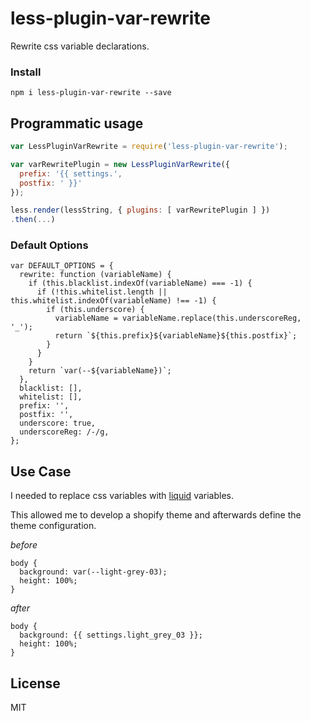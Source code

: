 # less-plugin-var-rewrite

Rewrite css variable declarations.

### Install

```
npm i less-plugin-var-rewrite --save
```

## Programmatic usage

```js
var LessPluginVarRewrite = require('less-plugin-var-rewrite');

var varRewritePlugin = new LessPluginVarRewrite({
  prefix: '{{ settings.',
  postfix: ' }}'
});

less.render(lessString, { plugins: [ varRewritePlugin ] })
.then(...)
```

### Default Options

```
var DEFAULT_OPTIONS = {
  rewrite: function (variableName) {
    if (this.blacklist.indexOf(variableName) === -1) {
      if (!this.whitelist.length || this.whitelist.indexOf(variableName) !== -1) {
        if (this.underscore) {
          variableName = variableName.replace(this.underscoreReg, '_');
          return `${this.prefix}${variableName}${this.postfix}`;
        }
      }
    }
    return `var(--${variableName})`;
  },
  blacklist: [],
  whitelist: [],
  prefix: '',
  postfix: '',
  underscore: true,
  underscoreReg: /-/g,
};
```

## Use Case

I needed to replace css variables with [liquid](https://github.com/Shopify/liquid) variables.

This allowed me to develop a shopify theme and afterwards define the theme configuration. 

*before*

```
body {
  background: var(--light-grey-03);
  height: 100%;
}
```

*after*

```
body {
  background: {{ settings.light_grey_03 }};
  height: 100%;
}
```

## License

MIT